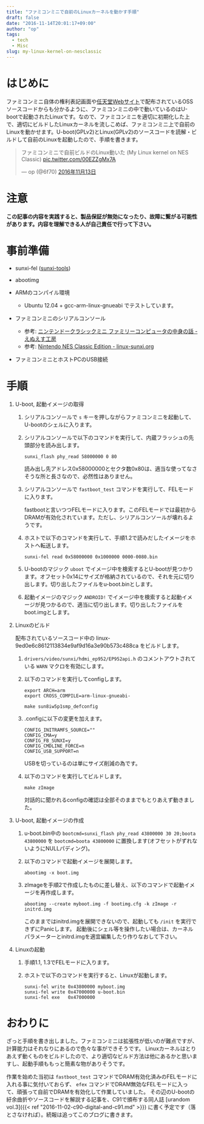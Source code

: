 ```yaml
---
title: "ファミコンミニで自前のLinuxカーネルを動かす手順"
draft: false
date: "2016-11-14T20:01:17+09:00"
author: "op"
tags:
  - tech
  - Misc
slug: my-linux-kernel-on-nesclassic
---
```


# はじめに

ファミコンミニ自体の権利表記画面や[任天堂Webサイト](https://www.nintendo.co.jp/support/oss/)で配布されているOSSソースコードからも分かるように、ファミコンミニの中で動いているのはU-bootで起動されたLinuxです。なので、ファミコンミニを適切に初期化した上で、適切にビルドしたLinuxカーネルを流しこめば、ファミコンミニ上で自前のLinuxを動かせます。U-boot(GPLv2)とLinux(GPLv2)のソースコードを読解・ビルドして自前のLinuxを起動したので、手順を書きます。

<blockquote class="twitter-tweet tw-align-center" data-lang="ja"><p lang="ja" dir="ltr">ファミコンミニで自前ビルドのLinux動いた (My Linux kernel on NES Classic) <a href="https://t.co/00EZZgMx7A">pic.twitter.com/00EZZgMx7A</a></p>&mdash; op (@6f70) <a href="https://twitter.com/6f70/status/797939754528444416">2016年11月13日</a></blockquote>
<script async src="//platform.twitter.com/widgets.js" charset="utf-8"></script>

# 注意

**この記事の内容を実践すると、製品保証が無効になったり、故障に繋がる可能性があります。内容を理解できる人が自己責任で行って下さい。**

# 事前準備

* sunxi-fel ([sunxi-tools](http://linux-sunxi.org/Sunxi-tools))

* abootimg

* ARMのコンパイル環境

    * Ubuntu 12.04 + gcc-arm-linux-gnueabi でテストしています。

* ファミコンミニのシリアルコンソール

    * 参考: [ニンテンドークラシックミニ ファミリーコンピュータの中身の話 - えぬえす工房](https://www.ns-koubou.com/blog/2016/11/11/nes_classic/)
    * 参考: [Nintendo NES Classic Edition - linux-sunxi.org](http://linux-sunxi.org/Nintendo_NES_Classic_Edition)

* ファミコンミニとホストPCのUSB接続

# 手順

1. U-boot, 起動イメージの取得

    1. シリアルコンソールで `s` キーを押しながらファミコンミニを起動して、U-bootのシェルに入ります。

    2. シリアルコンソールで以下のコマンドを実行して、内蔵フラッシュの先頭部分を読み出します。

        ```
        sunxi_flash phy_read 58000000 0 80
        ```

        読み出し先アドレス0x58000000とセクタ数0x80は、適当な使ってなさそうな所と長さなので、必然性はありません。

    3. シリアルコンソールで `fastboot_test` コマンドを実行して、FELモードに入ります。

        fastbootと言いつつFELモードに入ります。このFELモードでは最初からDRAMが有効化されています。ただし、シリアルコンソールが壊れるようです。

    4. ホストで以下のコマンドを実行して、手順1.2で読みだしたイメージをホストへ転送します。

        ```
        sunxi-fel read 0x58000000 0x1000000 0000-0080.bin
        ```

    5. U-bootのマジック `uboot` でイメージ中を検索するとU-bootが見つかります。オフセット0x14にサイズが格納されているので、それを元に切り出します。切り出したファイルをu-boot.binとします。

    6. 起動イメージのマジック `ANDROID!` でイメージ中を検索すると起動イメージが見つかるので、適当に切り出します。切り出したファイルをboot.imgとします。

2. Linuxのビルド

    配布されているソースコード中の linux-9ed0e6c8612113834e9af9d16a3e90b573c488ca をビルドします。

    1. `drivers/video/sunxi/hdmi_ep952/EP952api.h` のコメントアウトされている `WARN` マクロを有効にします。

    2. 以下のコマンドを実行してconfigします。

        ```
        export ARCH=arm
        export CROSS_COMPILE=arm-linux-gnueabi-

        make sun8iw5p1smp_defconfig
        ```

    3. .configに以下の変更を加えます。

        ```
        CONFIG_INITRAMFS_SOURCE=""
        CONFIG_CMA=y
        CONFIG_FB_SUNXI=y
        CONFIG_CMDLINE_FORCE=n
        CONFIG_USB_SUPPORT=n
        ```

        USBを切っているのは単にサイズ削減の為です。

    4. 以下のコマンドを実行してビルドします。

        ```
        make zImage
        ```

        対話的に聞かれるconfigの確認は全部そのままでもとりあえず動きました。

3. U-boot, 起動イメージの作成

    1. u-boot.bin中の `bootcmd=sunxi_flash phy_read 43800000 30 20;boota 43800000` を `bootcmd=boota 43800000` に置換します(オフセットがずれないようにNULLパディング)。

    2. 以下のコマンドで起動イメージを展開します。

        ```
        abootimg -x boot.img
        ```

    3. zImageを手順2で作成したものに差し替え、以下のコマンドで起動イメージを再作成します。

        ```
        abootimg --create myboot.img -f bootimg.cfg -k zImage -r initrd.img
        ```

        このままではinitrd.imgを展開できないので、起動しても `/init` を実行できずにPanicします。
        起動後にシェル等を操作したい場合は、カーネルパラメーターとinitrd.imgを適宜編集したり作りなおして下さい。

4. Linuxの起動

    1. 手順1.1, 1.3でFELモードに入ります。

    2. ホストで以下のコマンドを実行すると、Linuxが起動します。

        ```
        sunxi-fel write 0x43800000 myboot.img
        sunxi-fel write 0x47000000 u-boot.bin
        sunxi-fel exe   0x47000000
        ```

# おわりに

ざっと手順を書き出しました。ファミコンミニは拡張性が低いのが難点ですが、計算能力はそれなりにあるので色々な事ができそうです。
Linuxカーネルはとりあえず動くものをビルドしたので、より適切なビルド方法は他にあるかと思いますし、起動手順ももっと簡素な物がありそうです。

作業を始めた当初は `fastboot_test` コマンドでDRAM有効化済みのFELモードに入れる事に気付いておらず、 `efex` コマンドでDRAM無効なFELモードに入って、頑張って自前でDRAMを有効化して作業していました。
その辺のU-bootの紆余曲折やソースコードを解説する記事を、C91で頒布する同人誌 [urandom vol.3]({{< ref "2016-11-02-c90-digital-and-c91.md" >}}) に書く予定です（落とさなければ）。続報は追ってこのブログに書きます。